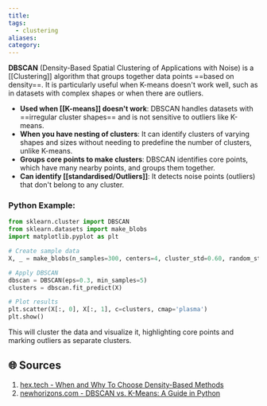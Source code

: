 ```yaml
---
title: 
tags:
  - clustering
aliases: 
category:
---
```

**DBSCAN** (Density-Based Spatial Clustering of Applications with Noise) is a [[Clustering]] algorithm that groups together data points ==based on density==. It is particularly useful when K-means doesn't work well, such as in datasets with complex shapes or when there are outliers.

- **Used when [[K-means]] doesn't work**: DBSCAN handles datasets with ==irregular cluster shapes== and is not sensitive to outliers like K-means.
- **When you have nesting of clusters**: It can identify clusters of varying shapes and sizes without needing to predefine the number of clusters, unlike K-means.
- **Groups core points to make clusters**: DBSCAN identifies core points, which have many nearby points, and groups them together.
- **Can identify [[standardised/Outliers]]**: It detects noise points (outliers) that don't belong to any cluster.

### Python Example:

```python
from sklearn.cluster import DBSCAN
from sklearn.datasets import make_blobs
import matplotlib.pyplot as plt

# Create sample data
X, _ = make_blobs(n_samples=300, centers=4, cluster_std=0.60, random_state=0)

# Apply DBSCAN
dbscan = DBSCAN(eps=0.3, min_samples=5)
clusters = dbscan.fit_predict(X)

# Plot results
plt.scatter(X[:, 0], X[:, 1], c=clusters, cmap='plasma')
plt.show()
```

This will cluster the data and visualize it, highlighting core points and marking outliers as separate clusters.

## 🌐 Sources
1. [hex.tech - When and Why To Choose Density-Based Methods](https://hex.tech/blog/comparing-density-based-methods/#:~:text=DBSCAN%20is%20a%20density%2Dbased)
2. [newhorizons.com - DBSCAN vs. K-Means: A Guide in Python](https://www.newhorizons.com/resources/blog/dbscan-vs-kmeans-a-guide-in-python)